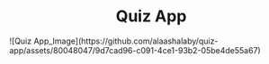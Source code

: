 <h1 align="center">Quiz App</h1>
![Quiz App_Image](https://github.com/alaashalaby/quiz-app/assets/80048047/9d7cad96-c091-4ce1-93b2-05be4de55a67)
